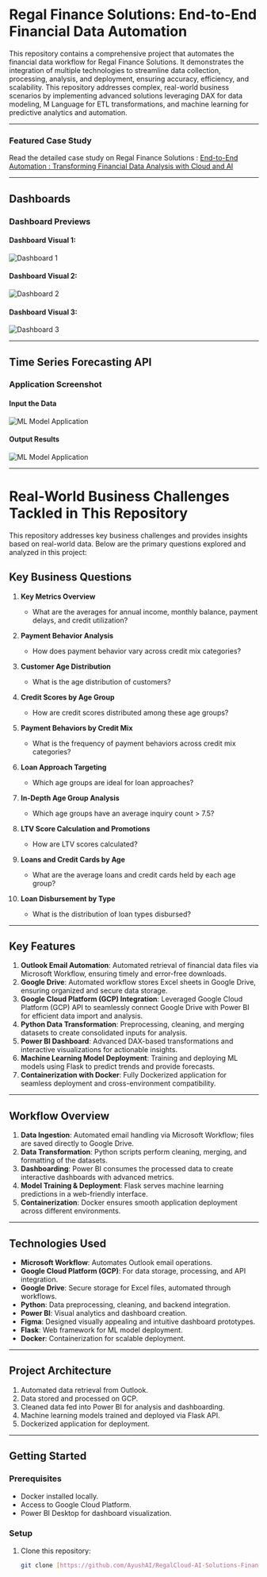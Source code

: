 # Regal Finance Solutions: End-to-End Financial Data Automation  

This repository contains a comprehensive project that automates the financial data workflow for Regal Finance Solutions. It demonstrates the integration of multiple technologies to streamline data collection, processing, analysis, and deployment, ensuring accuracy, efficiency, and scalability. This repository addresses complex, real-world business scenarios by implementing advanced solutions leveraging DAX for data modeling, M Language for ETL transformations, and machine learning for predictive analytics and automation.
 
---

### **Featured Case Study**  
Read the detailed case study on Regal Finance Solutions :  [End-to-End Automation : Transforming Financial Data Analysis with Cloud and AI](https://medium.com/@ayush.developer10/nextera-supplies-analytical-case-study-a07776b25ced)  

---

## **Dashboards**  

### **Dashboard Previews**  

#### Dashboard Visual 1:  
![Dashboard 1](Images_Readme/1.jpg)   

#### Dashboard Visual 2:  
![Dashboard 2](Images_Readme/2.jpg)   

#### Dashboard Visual 3:  
![Dashboard 3](Images_Readme/3.jpg) 


---

## **Time Series Forecasting API**  

### **Application Screenshot**  

#### Input the Data
![ML Model Application](Images_Readme/four.JPG)  

#### Output Results
![ML Model Application](Images_Readme/five.JPG) 


---

# Real-World Business Challenges Tackled in This Repository

This repository addresses key business challenges and provides insights based on real-world data. Below are the primary questions explored and analyzed in this project:

## Key Business Questions

1. **Key Metrics Overview**
   - What are the averages for annual income, monthly balance, payment delays, and credit utilization?

2. **Payment Behavior Analysis**
   - How does payment behavior vary across credit mix categories?

3. **Customer Age Distribution**
   - What is the age distribution of customers?

4. **Credit Scores by Age Group**
   - How are credit scores distributed among these age groups?

5. **Payment Behaviors by Credit Mix**
   - What is the frequency of payment behaviors across credit mix categories?

6. **Loan Approach Targeting**
   - Which age groups are ideal for loan approaches?

7. **In-Depth Age Group Analysis**
   - Which age groups have an average inquiry count > 7.5?

8. **LTV Score Calculation and Promotions**
   - How are LTV scores calculated?

9. **Loans and Credit Cards by Age**
   - What are the average loans and credit cards held by each age group?

10. **Loan Disbursement by Type**
    - What is the distribution of loan types disbursed?

---

## **Key Features**  

1. **Outlook Email Automation**: Automated retrieval of financial data files via Microsoft Workflow, ensuring timely and error-free downloads.
2. **Google Drive**: Automated workflow stores Excel sheets in Google Drive, ensuring organized and secure data storage. 
3. **Google Cloud Platform (GCP) Integration**: Leveraged Google Cloud Platform (GCP) API to seamlessly connect Google Drive with Power BI for efficient data import and analysis.    
4. **Python Data Transformation**: Preprocessing, cleaning, and merging datasets to create consolidated inputs for analysis.  
5. **Power BI Dashboard**: Advanced DAX-based transformations and interactive visualizations for actionable insights.  
6. **Machine Learning Model Deployment**: Training and deploying ML models using Flask to predict trends and provide forecasts.  
7. **Containerization with Docker**: Fully Dockerized application for seamless deployment and cross-environment compatibility.  

---

## **Workflow Overview**  

1. **Data Ingestion**: Automated email handling via Microsoft Workflow; files are saved directly to Google Drive.  
2. **Data Transformation**: Python scripts perform cleaning, merging, and formatting of the datasets.  
3. **Dashboarding**: Power BI consumes the processed data to create interactive dashboards with advanced metrics.  
4. **Model Training & Deployment**: Flask serves machine learning predictions in a web-friendly interface.  
5. **Containerization**: Docker ensures smooth application deployment across different environments.  

---

## **Technologies Used**  

- **Microsoft Workflow**: Automates Outlook email operations.  
- **Google Cloud Platform (GCP)**: For data storage, processing, and API integration.  
- **Google Drive**: Secure storage for Excel files, automated through workflows.  
- **Python**: Data preprocessing, cleaning, and backend integration.  
- **Power BI**: Visual analytics and dashboard creation.  
- **Figma**: Designed visually appealing and intuitive dashboard prototypes.  
- **Flask**: Web framework for ML model deployment.  
- **Docker**: Containerization for scalable deployment.  
  

---

## **Project Architecture**  

1. Automated data retrieval from Outlook.  
2. Data stored and processed on GCP.  
3. Cleaned data fed into Power BI for analysis and dashboarding.  
4. Machine learning models trained and deployed via Flask API.  
5. Dockerized application for deployment.  

---

## **Getting Started**  

### **Prerequisites**  
- Docker installed locally.  
- Access to Google Cloud Platform.  
- Power BI Desktop for dashboard visualization.  

### **Setup**  
1. Clone this repository:  
   ```bash  
   git clone [https://github.com/AyushAI/RegalCloud-AI-Solutions-Financial-Workflow-Automation-from-Outlook-to-Dockerized-ML.git]
